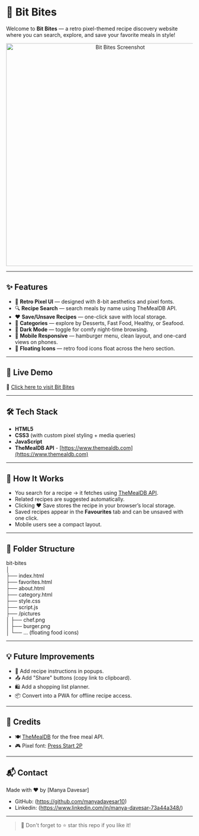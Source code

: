 # 🍕 Bit Bites

Welcome to **Bit Bites** — a retro pixel-themed recipe discovery website where you can search, explore, and save your favorite meals in style!

<p align="center">
  <img src="https://github.com/user-attachments/assets/ffcf74f5-4a14-43c0-a0a8-baea7bc8993d" alt="Bit Bites Screenshot" width="600">
</p>

---

## ✨ Features

- 🎨 **Retro Pixel UI** — designed with 8-bit aesthetics and pixel fonts.
- 🔍 **Recipe Search** — search meals by name using TheMealDB API.
- ❤️ **Save/Unsave Recipes** — one-click save with local storage.
- 🍴 **Categories** — explore by Desserts, Fast Food, Healthy, or Seafood.
- 🌙 **Dark Mode** — toggle for comfy night-time browsing.
- 📱 **Mobile Responsive** — hamburger menu, clean layout, and one-card views on phones.
- 🎈 **Floating Icons** — retro food icons float across the hero section.

---

## 🚀 Live Demo

🔗 [Click here to visit Bit Bites](https://bit-bites.netlify.app/)

---
## 🛠️ Tech Stack

- **HTML5**
- **CSS3** (with custom pixel styling + media queries)
- **JavaScript**
- **TheMealDB API** - [https://www.themealdb.com](https://www.themealdb.com)

---

## 🧠 How It Works

- You search for a recipe → it fetches using [TheMealDB API](https://www.themealdb.com/api.php).
- Related recipes are suggested automatically.
- Clicking ❤️ Save stores the recipe in your browser’s local storage.
- Saved recipes appear in the **Favourites** tab and can be unsaved with one click.
- Mobile users see a compact layout.

---

## 📁 Folder Structure
bit-bites<br>
│<br>
├── index.html<br>
├── favorites.html<br>
├── about.html<br>
├── category.html<br>
├── style.css<br>
├── script.js<br>
├── /pictures<br>
│ ├── chef.png<br>
│ ├── burger.png<br>
│ └── ... (floating food icons)<br>

---

## 💡 Future Improvements

- 📝 Add recipe instructions in popups.
- 📤 Add "Share" buttons (copy link to clipboard).
- 🛍️ Add a shopping list planner.
- 📦 Convert into a PWA for offline recipe access.

---

## 🙌 Credits

- 🍽️ [TheMealDB](https://www.themealdb.com) for the free meal API.
- 🎮 Pixel font: [Press Start 2P](https://fonts.google.com/specimen/Press+Start+2P)

---

## 📬 Contact

Made with ❤️ by [Manya Davesar]

- GitHub: (https://github.com/manyadavesar10)
- Linkedin: (https://www.linkedin.com/in/manya-davesar-73a44a348/)

---

> 💾 Don't forget to ⭐ star this repo if you like it!
